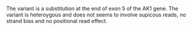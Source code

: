 The variant is a substitution at the end of exon 5 of the AK1 gene. The variant is heteroygous and does not seems to involve supicous reads, no strand bias and no positional read effect.